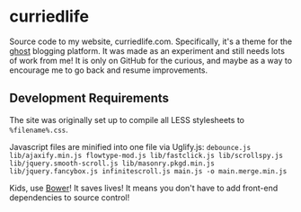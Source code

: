 curriedlife
===========

Source code to my website, curriedlife.com. Specifically, it's a theme for the [ghost](https://ghost.org/) blogging platform. It was made as an experiment and still needs lots of work from me! It is only on GitHub for the curious, and maybe as a way to encourage me to go back and resume improvements.


Development Requirements
-------------------------
The site was originally set up to compile all LESS stylesheets to `%filename%.css`.

Javascript files are minified into one file via Uglify.js: `debounce.js lib/ajaxify.min.js flowtype-mod.js lib/fastclick.js lib/scrollspy.js lib/jquery.smooth-scroll.js lib/masonry.pkgd.min.js lib/jquery.fancybox.js infinitescroll.js main.js -o main.merge.min.js`

Kids, use [Bower](http://bower.io/)! It saves lives! It means you don't have to add front-end dependencies to source control!